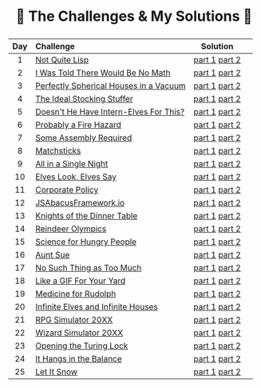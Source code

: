 # <p align="center"> :tada: The Challenges & My Solutions :gift: </p>
| Day | Challenge | Solution ||
|:---:|:---|:---:|:---:|
| 1 | [Not Quite Lisp](https://adventofcode.com/2015/day/1) | [part 1](./src/day01/part1.py) [part 2](./src/day01/part2.py) |
| 2 | [I Was Told There Would Be No Math](https://adventofcode.com/2015/day/2) | [part 1](./src/day02/part1.py) [part 2](./src/day02/part2.py) |
| 3 | [Perfectly Spherical Houses in a Vacuum](https://adventofcode.com/2015/day/3) | [part 1](./src/day03/part1.py) [part 2](./src/day03/part2.py) |
| 4 | [The Ideal Stocking Stuffer](https://adventofcode.com/2015/day/4) | [part 1](./src/day04/part1.py) [part 2](./src/day04/part2.py) |
| 5 | [Doesn't He Have Intern-Elves For This?](https://adventofcode.com/2015/day/5) | [part 1](./src/day05/part1.py) [part 2](./src/day05/part2.py) |
| 6 | [Probably a Fire Hazard](https://adventofcode.com/2015/day/6) | [part 1](./src/day06/part1.py) [part 2](./src/day06/part2.py) |
| 7 | [Some Assembly Required](https://adventofcode.com/2015/day/7) | [part 1](./src/day07/part1.py) [part 2](./src/day07/part2.py) |
| 8 | [Matchsticks](https://adventofcode.com/2015/day/8) | [part 1](./src/day08/part1.py) [part 2](./src/day08/part2.py) |
| 9 | [All in a Single Night ](https://adventofcode.com/2015/day/9) | [part 1](./src/day09/part1.py) [part 2](./src/day09/part2.py) |
| 10 | [Elves Look, Elves Say](https://adventofcode.com/2015/day/10) | [part 1](./src/day10/part1.py) [part 2](./src/day10/part2.py) |
| 11 | [Corporate Policy](https://adventofcode.com/2015/day/11) | [part 1](./src/day11/part1.py) [part 2](./src/day11/part2.py) |
| 12 | [JSAbacusFramework.io](https://adventofcode.com/2015/day/12) | [part 1](./src/day12/part12.py) [part 2](./src/day12/part12.py) |
| 13 | [Knights of the Dinner Table](https://adventofcode.com/2015/day/13) | [part 1](./src/day13/part1.py) [part 2](./src/day13/part2.py) |
| 14 | [Reindeer Olympics](https://adventofcode.com/2015/day/14) | [part 1](./src/day14/part1.py) [part 2](./src/day14/part2.py) |
| 15 | [Science for Hungry People](https://adventofcode.com/2015/day/15) | [part 1](./src/day15/part1.py) [part 2](./src/day15/part2.py) |
| 16 | [Aunt Sue](https://adventofcode.com/2015/day/16) | [part 1](./src/day16/part12.py) [part 2](./src/day16/part12.py) |
| 17 | [No Such Thing as Too Much](https://adventofcode.com/2015/day/17) | [part 1](./src/day17/part12.py) [part 2](./src/day17/part12.py) |
| 18 | [Like a GIF For Your Yard](https://adventofcode.com/2015/day/18) | [part 1](./src/day18/part12.py) [part 2](./src/day18/part12.py) |
| 19 | [Medicine for Rudolph](https://adventofcode.com/2015/day/19) | [part 1](./src/day19/part1.py) [part 2](./src/day19/part2.py) |
| 20 | [Infinite Elves and Infinite Houses](https://adventofcode.com/2015/day/20) | [part 1](./src/day20/part12.py) [part 2](./src/day20/part12.py) |
| 21 | [RPG Simulator 20XX](https://adventofcode.com/2015/day/21) | [part 1](./src/day21/part1.py) [part 2](./src/day21/part2.py) |
| 22 | [Wizard Simulator 20XX](https://adventofcode.com/2015/day/22) | [part 1](./src/day22/part1.py) [part 2](./src/day22/part2.py) |
| 23 | [Opening the Turing Lock](https://adventofcode.com/2015/day/23) | [part 1](./src/day23/part1.py) [part 2](./src/day23/part2.py) |
| 24 | [It Hangs in the Balance](https://adventofcode.com/2015/day/24) | [part 1](./src/day24/part12.py) [part 2](./src/day24/part12.py) |
| 25 | [Let It Snow](https://adventofcode.com/2015/day/25) | [part 1](./src/day25/part1.py) [part 2](./src/day25/part1.py) |
